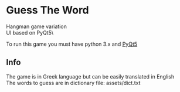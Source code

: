 # Guess The Word
Hangman game variation\
UI based on PyQt5\

To run this game you must have python 3.x and [PyQt5](https://pypi.org/project/PyQt5/)

## Info
The game is in Greek language but can be easily translated in English\
The words to guess are in dictionary file: assets/dict.txt
